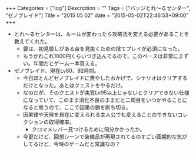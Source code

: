 +++
Categories = ["log"]
Description = ""
Tags = ["バッジとれ〜るセンター", "ゼノブレイド"]
Title = "2015 05 02"
date = "2015-05-02T22:46:53+09:00"
+++

* とれ〜るセンターは、ルールが変わったら攻略法を変える必要があることを教えてくれた。
	* 要は、初見殺しがある台を見抜くための捨てプレイが必須になった。
	* もうかれこれ1000円くらいつぎ込んでるので、このペースは非常にまずい。年間だとゲーム一本買える。
* ゼノブレイド、現在Lv80、92時間。
	* 今日ほとんどゼノブレイドに費やしたおかげで、シナリオはクリアするだけとなった。あとはクエストをやるだけ。
	* なのだが、そのクエストが実質Lv95以上じゃないとクリアできない仕様になっていて、このまま消化不良のままだと二周目をいつかやることになると思うので、ここで因果の鎖を断ち切る。
	* 因果律や天候を自在に変えられる主人公でも変えることのできないコレクションの取得確率。
		* クロマメレバー見つけるために何分かかったか。
	* 今更だけど、回想シーンで装備品が再現されてるのすごい画期的な気がしてるけど、今時のゲームだと常識なの？
